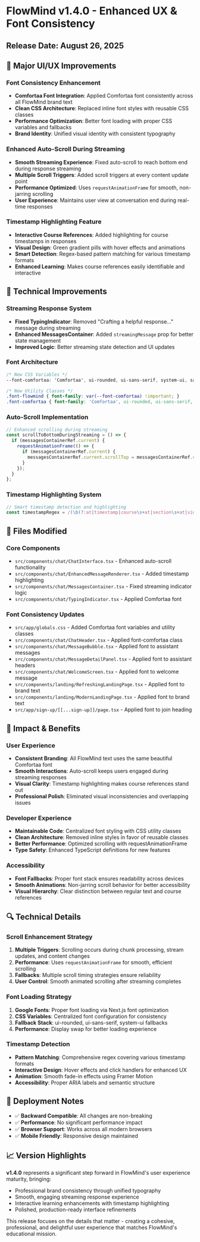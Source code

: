 # FlowMind v1.4.0 - Enhanced UX & Font Consistency

## Release Date: August 26, 2025

## 🎨 Major UI/UX Improvements

### **Font Consistency Enhancement**
- **Comfortaa Font Integration**: Applied Comfortaa font consistently across all FlowMind brand text
- **Clean CSS Architecture**: Replaced inline font styles with reusable CSS classes
- **Performance Optimization**: Better font loading with proper CSS variables and fallbacks
- **Brand Identity**: Unified visual identity with consistent typography

### **Enhanced Auto-Scroll During Streaming**
- **Smooth Streaming Experience**: Fixed auto-scroll to reach bottom end during response streaming
- **Multiple Scroll Triggers**: Added scroll triggers at every content update point
- **Performance Optimized**: Uses `requestAnimationFrame` for smooth, non-jarring scrolling
- **User Experience**: Maintains user view at conversation end during real-time responses

### **Timestamp Highlighting Feature**
- **Interactive Course References**: Added highlighting for course timestamps in responses
- **Visual Design**: Green gradient pills with hover effects and animations
- **Smart Detection**: Regex-based pattern matching for various timestamp formats
- **Enhanced Learning**: Makes course references easily identifiable and interactive

## 🔧 Technical Improvements

### **Streaming Response System**
- **Fixed TypingIndicator**: Removed "Crafting a helpful response..." message during streaming
- **Enhanced MessagesContainer**: Added `streamingMessage` prop for better state management
- **Improved Logic**: Better streaming state detection and UI updates

### **Font Architecture**
```css
/* New CSS Variables */
--font-comfortaa: 'Comfortaa', ui-rounded, ui-sans-serif, system-ui, sans-serif;

/* New Utility Classes */
.font-flowmind { font-family: var(--font-comfortaa) !important; }
.font-comfortaa { font-family: 'Comfortaa', ui-rounded, ui-sans-serif, system-ui, sans-serif !important; }
```

### **Auto-Scroll Implementation**
```typescript
// Enhanced scrolling during streaming
const scrollToBottomDuringStreaming = () => {
  if (messagesContainerRef.current) {
    requestAnimationFrame(() => {
      if (messagesContainerRef.current) {
        messagesContainerRef.current.scrollTop = messagesContainerRef.current.scrollHeight;
      }
    });
  }
};
```

### **Timestamp Highlighting System**
```typescript
// Smart timestamp detection and highlighting
const timestampRegex = /(\b(?:at|timestamp|course\s+at|section\s+at|video\s+at|covered\s+at|explained\s+at|mentioned\s+at|discussed\s+at|introduced\s+at|expanded\s+upon\s+at)\s+)(\d{1,2}:\d{2}(?::\d{2})?)\b/gi;
```

## 📁 Files Modified

### **Core Components**
- `src/components/chat/ChatInterface.tsx` - Enhanced auto-scroll functionality
- `src/components/chat/EnhancedMessageRenderer.tsx` - Added timestamp highlighting
- `src/components/chat/MessagesContainer.tsx` - Fixed streaming indicator logic
- `src/components/chat/TypingIndicator.tsx` - Applied Comfortaa font

### **Font Consistency Updates**
- `src/app/globals.css` - Added Comfortaa font variables and utility classes
- `src/components/chat/ChatHeader.tsx` - Applied font-comfortaa class
- `src/components/chat/MessageBubble.tsx` - Applied font to assistant messages
- `src/components/chat/MessageDetailPanel.tsx` - Applied font to assistant headers
- `src/components/chat/WelcomeScreen.tsx` - Applied font to welcome message
- `src/components/landing/RefreshingLandingPage.tsx` - Applied font to brand text
- `src/components/landing/ModernLandingPage.tsx` - Applied font to brand text
- `src/app/sign-up/[[...sign-up]]/page.tsx` - Applied font to join heading

## 🎯 Impact & Benefits

### **User Experience**
- **Consistent Branding**: All FlowMind text uses the same beautiful Comfortaa font
- **Smooth Interactions**: Auto-scroll keeps users engaged during streaming responses
- **Visual Clarity**: Timestamp highlighting makes course references stand out
- **Professional Polish**: Eliminated visual inconsistencies and overlapping issues

### **Developer Experience**
- **Maintainable Code**: Centralized font styling with CSS utility classes
- **Clean Architecture**: Removed inline styles in favor of reusable classes
- **Better Performance**: Optimized scrolling with requestAnimationFrame
- **Type Safety**: Enhanced TypeScript definitions for new features

### **Accessibility**
- **Font Fallbacks**: Proper font stack ensures readability across devices
- **Smooth Animations**: Non-jarring scroll behavior for better accessibility
- **Visual Hierarchy**: Clear distinction between regular text and course references

## 🔍 Technical Details

### **Scroll Enhancement Strategy**
1. **Multiple Triggers**: Scrolling occurs during chunk processing, stream updates, and content changes
2. **Performance**: Uses `requestAnimationFrame` for smooth, efficient scrolling
3. **Fallbacks**: Multiple scroll timing strategies ensure reliability
4. **User Control**: Smooth animated scrolling after streaming completes

### **Font Loading Strategy**
1. **Google Fonts**: Proper font loading via Next.js font optimization
2. **CSS Variables**: Centralized font configuration for consistency
3. **Fallback Stack**: ui-rounded, ui-sans-serif, system-ui fallbacks
4. **Performance**: Display swap for better loading experience

### **Timestamp Detection**
- **Pattern Matching**: Comprehensive regex covering various timestamp formats
- **Interactive Design**: Hover effects and click handlers for enhanced UX
- **Animation**: Smooth fade-in effects using Framer Motion
- **Accessibility**: Proper ARIA labels and semantic structure

## 🚀 Deployment Notes

- ✅ **Backward Compatible**: All changes are non-breaking
- ✅ **Performance**: No significant performance impact
- ✅ **Browser Support**: Works across all modern browsers
- ✅ **Mobile Friendly**: Responsive design maintained

## 📈 Version Highlights

**v1.4.0** represents a significant step forward in FlowMind's user experience maturity, bringing:
- Professional brand consistency through unified typography
- Smooth, engaging streaming response experience
- Interactive learning enhancements with timestamp highlighting
- Polished, production-ready interface refinements

This release focuses on the details that matter - creating a cohesive, professional, and delightful user experience that matches FlowMind's educational mission.